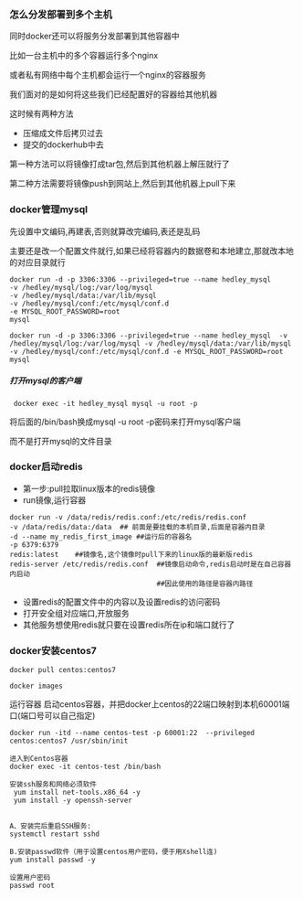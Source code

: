 
### 怎么分发部署到多个主机
同时docker还可以将服务分发部署到其他容器中

比如一台主机中的多个容器运行多个nginx

或者私有网络中每个主机都会运行一个nginx的容器服务

我们面对的是如何将这些我们已经配置好的容器给其他机器

这时候有两种方法

* 压缩成文件后拷贝过去
* 提交的dockerhub中去

第一种方法可以将镜像打成tar包,然后到其他机器上解压就行了

第二种方法需要将镜像push到网站上,然后到其他机器上pull下来



### docker管理mysql
先设置中文编码,再建表,否则就算改完编码,表还是乱码

主要还是改一个配置文件就行,如果已经将容器内的数据卷和本地建立,那就改本地的对应目录就行
```shell
docker run -d -p 3306:3306 --privileged=true --name hedley_mysql 
-v /hedley/mysql/log:/var/log/mysql
-v /hedley/mysql/data:/var/lib/mysql
-v /hedley/mysql/conf:/etc/mysql/conf.d
-e MYSQL_ROOT_PASSWORD=root
mysql
```
```shell
docker run -d -p 3306:3306 --privileged=true --name hedley_mysql  -v /hedley/mysql/log:/var/log/mysql -v /hedley/mysql/data:/var/lib/mysql -v /hedley/mysql/conf:/etc/mysql/conf.d -e MYSQL_ROOT_PASSWORD=root mysql
```
##### 打开mysql的客户端
```shell
 docker exec -it hedley_mysql mysql -u root -p
```
将后面的/bin/bash换成mysql -u root -p密码来打开mysql客户端

而不是打开mysql的文件目录

### docker启动redis

* 第一步:pull拉取linux版本的redis镜像
* run镜像,运行容器

```shell
docker run -v /data/redis/redis.conf:/etc/redis/redis.conf
-v /data/redis/data:/data  ## 前面是要挂载的本机目录,后面是容器内目录
-d --name my_redis_first_image ##运行后的容器名
-p 6379:6379
redis:latest    ##镜像名,这个镜像时pull下来的linux版的最新版redis 
redis-server /etc/redis/redis.conf  ##镜像启动命令,redis启动时是在自己容器内启动
									##因此使用的路径是容器内路径
```

* 设置redis的配置文件中的内容以及设置redis的访问密码
* 打开安全组对应端口,开放服务
* 其他服务想使用redis就只要在设置redis所在ip和端口就行了



### docker安装centos7
```shell
docker pull centos:centos7

docker images
```
运行容器
启动centos容器，并把docker上centos的22端口映射到本机60001端口(端口号可以自己指定)
```shell
docker run -itd --name centos-test -p 60001:22  --privileged centos:centos7 /usr/sbin/init 

进入到Centos容器
docker exec -it centos-test /bin/bash

安装ssh服务和网络必须软件
 yum install net-tools.x86_64 -y
 yum install -y openssh-server


A、安装完后重启SSH服务:
systemctl restart sshd

B.安装passwd软件（用于设置centos用户密码，便于用Xshell连)
yum install passwd -y 

设置用户密码
passwd root

```

